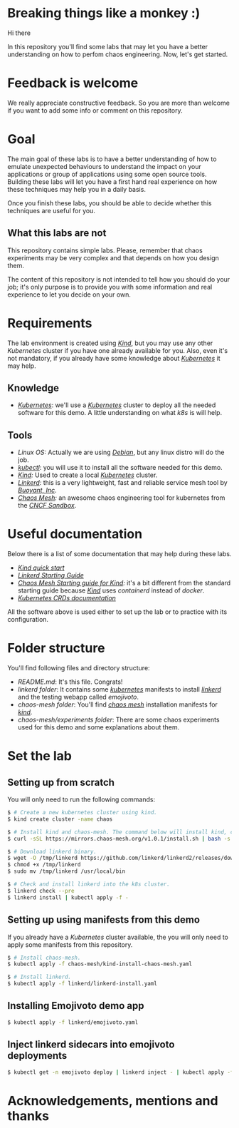 # Breaking things like a monkey :)

Hi there

In this repository you'll find some labs that may let you have a better understanding on how to perfom chaos engineering.
Now, let's get started.

# Feedback is welcome

We really appreciate constructive feedback. So you are more than welcome if you want to add some info or comment on this repository.

# Goal

The main goal of these labs is to have a better understanding of how to emulate unexpected behaviours to understand the impact on your applications or group of applications using some open source tools.
Building these labs will let you have a first hand real experience on how these techniques may help you in a daily basis.

Once you finish these labs, you should be able to decide whether this techniques are useful for you.

## What this labs are not

This repository contains simple labs.
Please, remember that chaos experiments may be very complex and that depends on how you design them.

The content of this repository is not intended to tell how you should do your job; it's only purpose is to provide you with some information and real experience to let you decide on your own.

# Requirements

The lab environment is created using _[Kind](https://kind.sigs.k8s.io/)_, but you may use any other _Kubernetes_ cluster if you have one already available for you.
Also, even it's not mandatory, if you already have some knowledge about _[Kubernetes](https://kubernetes.io/)_ it may help.

## Knowledge

* _[Kubernetes](https://kubernetes.io)_: we'll use a _[Kubernetes](https://kubernetes.io)_ cluster to deploy all the needed software for this demo. A little understanding on what _k8s_ is will help.

## Tools

* _Linux OS:_ Actually we are using _[Debian](https://www.debian.org/)_, but any linux distro will do the job.
* _[kubectl](https://kubernetes.io/docs/tasks/tools/install-kubectl/)_: you will use it to install all the software needed for this demo.
* _[Kind](https://kind.sigs.k8s.io):_ Used to create a local _[Kubernetes](https://kubernetes.io/)_ cluster.
* _[Linkerd](https://linkerd.io/):_ this is a very lightweight, fast and reliable service mesh tool by _[Buoyant, Inc](https://buoyant.io)_.
* _[Chaos Mesh](https://chaos-mesh.org/):_ an awesome chaos engineering tool for kubernetes from the _[CNCF Sandbox](https://landscape.cncf.io/selected=chaos-mesh)_.

# Useful documentation

Below there is a list of some documentation that may help during these labs.

* *[Kind quick start](https://kind.sigs.k8s.io/docs/user/quick-start/)*
* *[Linkerd Starting Guide](https://linkerd.io/2/getting-started/)*
* *[Chaos Mesh Starting guide for Kind](https://chaos-mesh.org/docs/get_started/get_started_on_kind/):* it's a bit different from the standard starting guide because _[Kind](https://kind.sigs.k8s.io)_ uses _containerd_ instead of _docker_.
* *[Kubernetes CRDs documentation](https://kubernetes.io/docs/tasks/extend-kubernetes/custom-resources/custom-resource-definitions/)*

All the software above is used either to set up the lab or to practice with its configuration.

# Folder structure

You'll find following files and directory structure:

* _README.md_: It's this file. Congrats!
* _linkerd folder_: It contains some _[kubernetes](https://kubernetes.io)_ manifests to install _[linkerd](https://linkerd.io)_ and the testing webapp called _emojivoto_.
* _chaos-mesh folder_: You'll find _[chaos mesh](https://chaos-mesh.org)_ installation manifests for _[kind](http://kind.sigs.k8s.io)_.
* _chaos-mesh/experiments folder_: There are some chaos experiments used for this demo and some explanations about them.

# Set the lab

## Setting up from scratch

You will only need to run the following commands:

``` bash
$ # Create a new kubernetes cluster using kind.
$ kind create cluster -name chaos

$ # Install kind and chaos-mesh. The command below will install kind, create a cluster and deploy chaos-mesh into the cluster.
$ curl -sSL https://mirrors.chaos-mesh.org/v1.0.1/install.sh | bash -s -- --template --local kind | kubectl apply -f

$ # Download linkerd binary.
$ wget -O /tmp/linkerd https://github.com/linkerd/linkerd2/releases/download/stable-2.9.0/linkerd2-cli-stable-2.9.0-linux-amd64
$ chmod +x /tmp/linkerd
$ sudo mv /tmp/linkerd /usr/local/bin

$ # Check and install linkerd into the k8s cluster.
$ linkerd check --pre
$ linkerd install | kubectl apply -f -
```

## Setting up using manifests from this demo

If you already have a _Kubernetes_ cluster available, the you will only need to apply some manifests from this repository.

``` bash
$ # Install chaos-mesh.
$ kubectl apply -f chaos-mesh/kind-install-chaos-mesh.yaml

$ # Install linkerd.
$ kubectl apply -f linkerd/linkerd-install.yaml
```

## Installing Emojivoto demo app

``` bash
$ kubectl apply -f linkerd/emojivoto.yaml
```

## Inject linkerd sidecars into emojivoto deployments

``` bash
$ kubectl get -n emojivoto deploy | linkerd inject - | kubectl apply -f -
```

# Acknowledgements, mentions and thanks


